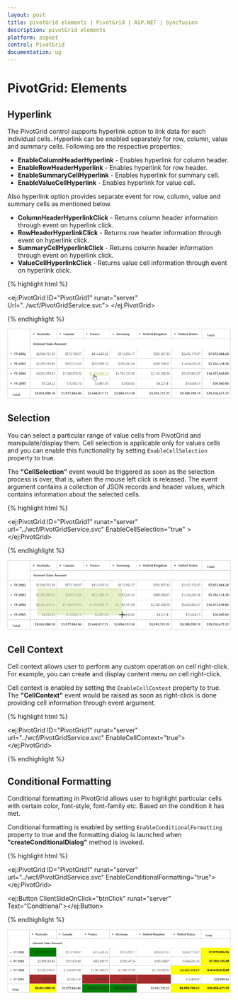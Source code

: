 ```yaml
---
layout: post
title: pivotGrid elements | PivotGrid | ASP.NET | Syncfusion
description: pivotGrid elements
platform: aspnet
control: PivotGrid
documentation: ug
---
```


# PivotGrid: Elements

## Hyperlink

The PivotGrid control supports hyperlink option to link data for each individual cells. Hyperlink can be enabled separately for row, column, value and summary cells. Following are the respective properties:

* **EnableColumnHeaderHyperlink** - Enables hyperlink for column header.
* **EnableRowHeaderHyperlink** - Enables hyperlink for row header.
* **EnableSummaryCellHyperlink** - Enables hyperlink for summary cell.
* **EnableValueCellHyperlink** - Enables hyperlink for value cell.

Also hyperlink option provides separate event for row, column, value and summary cells as mentioned below.
 
* **ColumnHeaderHyperlinkClick** - Returns column header information through event on hyperlink click.
* **RowHeaderHyperlinkClick** - Returns row header information through event on hyperlink click.
* **SummaryCellHyperlinkClick** - Returns column header information through event on hyperlink click.
* **ValueCellHyperlinkClick** - Returns value cell information through event on hyperlink click.


{% highlight html %}

<ej:PivotGrid ID="PivotGrid1" runat="server" Url="../wcf/PivotGridService.svc">
        <HyperlinkSettings EnableColumnHeaderHyperlink="true" EnableValueCellHyperlink="true" EnableRowHeaderHyperlink="true" EnableSummaryCellHyperlink="true" />
        <ClientSideEvents ValueCellHyperlinkClick="CellClickEvent" RowHeaderHyperlinkClick="CellClickEvent" ColumnHeaderHyperlinkClick="CellClickEvent" SummaryCellHyperlinkClick="CellClickEvent" />
</ej:PivotGrid> 

<script type="text/javascript">
   CellClickEvent = function (evt) {
       alert("Cell Click event is fired");
   }
</script>

{% endhighlight %}

![](PivotGrid-Elements_images/hyperlink.png)

## Selection

You can select a particular range of value cells from PivotGrid and manipulate/display them. Cell selection is applicable only for values cells and you can enable this functionality by setting `EnableCellSelection` property to true.

The **"CellSelection"** event would be triggered as soon as the selection process is over, that is, when the mouse left click is released. The event argument contains a collection of JSON records and header values, which contains information about the selected cells.

{% highlight html %}

<ej:PivotGrid ID="PivotGrid1" runat="server" url="../wcf/PivotGridService.svc" EnableCellSelection="true" >
    <ClientSideEvents CellSelection="valueCellClick"/>
</ej:PivotGrid> 

<script type="text/javascript">
    valueCellClick = function (evt) {
        // The event lets you to perform required operation with the selected set of cells. The details of the selected range can be obtained in the parameter of the event.
        cellvalue = evt.JSONRecords;
        rowheaders = evt.rowHeader;
        colheaders = evt.columnHeader;
    }
</script>


{% endhighlight %}

![](PivotGrid-Elements_images/cellselection.png)

## Cell Context

Cell context allows user to perform any custom operation on cell right-click. For example, you can create and display content menu on cell right-click.

Cell context is enabled by setting the `EnableCellContext` property to true. The **"CellContext"** event would be raised as soon as right-click is done providing cell information through event argument.

{% highlight html %}

<ej:PivotGrid ID="PivotGrid1" runat="server" url="../wcf/PivotGridService.svc" EnableCellContext="true">
    <clientsideevents CellContext="cell_RightClick" />
</ej:PivotGrid> 

<script type="text/javascript">
    cell_RightClick = function (evt) {
      //Write your Cell Context code here
         }
</script>

{% endhighlight %}

## Conditional Formatting

Conditional formatting in PivotGrid allows user to highlight particular cells with certain color, font-style, font-family etc. Based on the condition it has met.
  
Conditional formatting is enabled by setting `EnableConditionalFormatting` property to true and the formatting dialog is launched when **"createConditionalDialog"** method is invoked.

{% highlight html %}

<ej:PivotGrid ID="PivotGrid1" runat="server" url="../wcf/PivotGridService.svc" EnableConditionalFormatting="true">
</ej:PivotGrid>

<ej:Button ClientSideOnClick="btnClick" runat="server" Text="Conditional"></ej:Button>

 <script type="text/javascript">
     function btnClick(e) {
         var pivotGridObj = $('#PivotGrid1').data("ejPivotGrid");
         if (pivotGridObj.model.enableConditionalFormatting) {
             pivotGridObj.createConditionalDialog();
         }
     }
</script>


{% endhighlight %}

![](PivotGrid-Elements_images/conditional.png)
